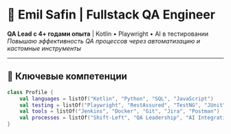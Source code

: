 # 🧪 Emil Safin | Fullstack QA Engineer

**QA Lead с 4+ годами опыта** | Kotlin • Playwright • AI в тестировании  
*Повышаю эффективность QA процессов через автоматизацию и кастомные инструменты*

---

## 🚀 Ключевые компетенции

```kotlin
class Profile {
    val languages = listOf("Kotlin", "Python", "SQL", "JavaScript")
    val testing = listOf("Playwright", "RestAssured", "TestNG", "JUnit", "Allure")
    val tools = listOf("Jenkins", "Docker", "Git", "Jira", "Postman")
    val processes = listOf("Shift-Left", "QA Leadership", "AI Integration")
}
